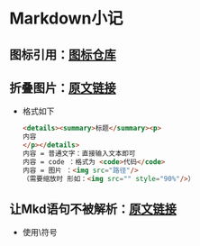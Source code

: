 # Markdown小记

## 图标引用：[图标仓库](https://github.com/FortAwesome/Font-Awesome/tree/6.x/svgs/brands)

## 折叠图片：[原文链接](https://www.cnblogs.com/cnblogswilliam/p/14448830.html)

- 格式如下 

  ```html
  <details><summary>标题</summary><p>
  内容
  </p></details>
  内容 = 普通文字：直接输入文本即可
  内容 = code ：格式为 <code>代码</code>
  内容 = 图片 ：<img src="路径"/> 
  （需要缩放时 形如：<img src="" style="90%"/>）
  ```

## 让Mkd语句不被解析：[原文链接](https://blog.csdn.net/qq_44752641/article/details/105445070)

- 使用\符号